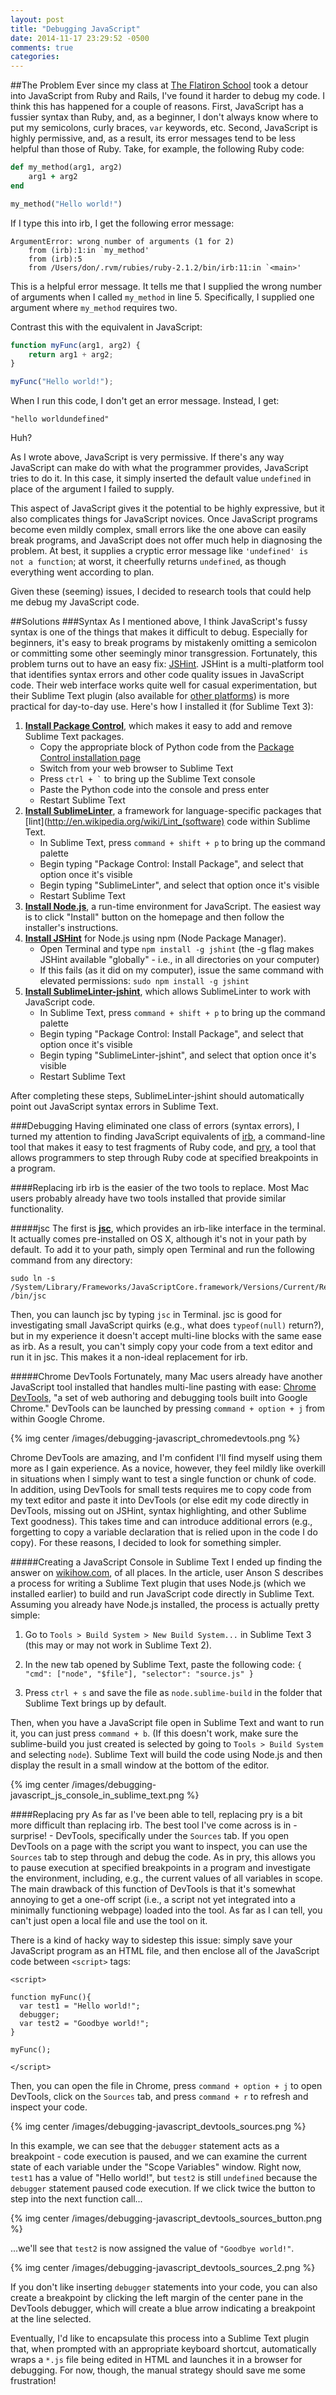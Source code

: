 ```yaml
---
layout: post
title: "Debugging JavaScript"
date: 2014-11-17 23:29:52 -0500
comments: true
categories: 
---
```

##The Problem
Ever since my class at [The Flatiron School](http://flatironschool.com/) took a detour into JavaScript from Ruby and Rails, I've found it harder to debug my code. I think this has happened for a couple of reasons. First, JavaScript has a fussier syntax than Ruby, and, as a beginner, I don't always know where to put my semicolons, curly braces, `var` keywords, etc. Second, JavaScript is highly permissive, and, as a result, its error messages tend to be less helpful than those of Ruby. Take, for example, the following Ruby code:

```ruby
def my_method(arg1, arg2)
	arg1 + arg2
end

my_method("Hello world!")
```

If I type this into irb, I get the following error message:
```
ArgumentError: wrong number of arguments (1 for 2)
	from (irb):1:in `my_method'
	from (irb):5
	from /Users/don/.rvm/rubies/ruby-2.1.2/bin/irb:11:in `<main>'
```
This is a helpful error message. It tells me that I supplied the wrong number of arguments when I called `my_method` in line 5. Specifically, I supplied one argument where `my_method` requires two.

Contrast this with the equivalent in JavaScript:
```JavaScript
function myFunc(arg1, arg2) {
	return arg1 + arg2;
}

myFunc("Hello world!");
```
When I run this code, I don't get an error message. Instead, I get:
```
"hello worldundefined"
```
Huh?

As I wrote above, JavaScript is very permissive. If there's any way JavaScript can make do with what the programmer provides, JavaScript tries to do it. In this case, it simply inserted the default value `undefined` in place of the argument I failed to supply.

This aspect of JavaScript gives it the potential to be highly expressive, but it also complicates things for JavaScript novices. Once JavaScript programs become even mildly complex, small errors like the one above can easily break programs, and JavaScript does not offer much help in diagnosing the problem. At best, it supplies a cryptic error message like `'undefined' is not a function`; at worst, it cheerfully returns `undefined`, as though everything went according to plan.

Given these (seeming) issues, I decided to research tools that could help me debug my JavaScript code.

##Solutions
###Syntax
As I mentioned above, I think JavaScript's fussy syntax is one of the things that makes it difficult to debug. Especially for beginners, it's easy to break programs by mistakenly omitting a semicolon or committing some other seemingly minor transgression. Fortunately, this problem turns out to have an easy fix: [JSHint](http://jshint.com/). JSHint is a multi-platform tool that identifies syntax errors and other code quality issues in JavaScript code. Their web interface works quite well for casual experimentation, but their Sublime Text plugin (also available for [other platforms](http://www.jshint.com/install/)) is more practical for day-to-day use. Here's how I installed it (for Sublime Text 3):

1. **[Install Package Control](https://sublime.wbond.net/installation)**, which makes it easy to add and remove Sublime Text packages.
    - Copy the appropriate block of Python code from the [Package Control installation page](https://sublime.wbond.net/installation)
    - Switch from your web browser to Sublime Text
    - Press <code>ctrl + `</code> to bring up the Sublime Text console
    - Paste the Python code into the console and press enter
    - Restart Sublime Text
2. **[Install SublimeLinter](http://sublimelinter.readthedocs.org/en/latest/installation.html)**, a framework for language-specific packages that [lint](http://en.wikipedia.org/wiki/Lint_(software) code within Sublime Text.
    - In Sublime Text, press `command + shift + p` to bring up the command palette
    - Begin typing "Package Control: Install Package", and select that option once it's visible
    - Begin typing "SublimeLinter", and select that option once it's visible
    - Restart Sublime Text
3. **[Install Node.js](http://nodejs.org/)**, a run-time environment for JavaScript. The easiest way is to click "Install" button on the homepage and then follow the installer's instructions.
4. **[Install JSHint](http://jshint.com/)** for Node.js using npm (Node Package Manager).
    - Open Terminal and type `npm install -g jshint` (the -g flag makes JSHint available "globally" - i.e., in all directories on your computer)
    - If this fails (as it did on my computer), issue the same command with elevated permissions: `sudo npm install -g jshint`
5. **[Install SublimeLinter-jshint](https://github.com/SublimeLinter/SublimeLinter-jshint)**, which allows SublimeLinter to work with JavaScript code.
    - In Sublime Text, press `command + shift + p` to bring up the command palette
    - Begin typing "Package Control: Install Package", and select that option once it's visible
    - Begin typing "SublimeLinter-jshint", and select that option once it's visible
    - Restart Sublime Text

After completing these steps, SublimeLinter-jshint should automatically point out JavaScript syntax errors in Sublime Text.

###Debugging
Having eliminated one class of errors (syntax errors), I turned my attention to finding JavaScript equivalents of [irb](http://en.wikipedia.org/wiki/Interactive_Ruby_Shell), a command-line tool that makes it easy to test fragments of Ruby code, and [pry](https://github.com/pry/pry/wiki), a tool that allows programmers to step through Ruby code at specified breakpoints in a program.

####Replacing irb
irb is the easier of the two tools to replace. Most Mac users probably already have two tools installed that provide similar functionality.

#####jsc
The first is **[jsc](https://trac.webkit.org/wiki/JSC)**, which provides an irb-like interface in the terminal. It actually comes pre-installed on OS X, although it's not in your path by default. To add it to your path, simply open Terminal and run the following command from any directory:
```
sudo ln -s /System/Library/Frameworks/JavaScriptCore.framework/Versions/Current/Resources/jsc /bin/jsc
```
Then, you can launch jsc by typing `jsc` in Terminal. jsc is good for investigating small JavaScript quirks (e.g., what does `typeof(null)` return?), but in my experience it doesn't accept multi-line blocks with the same ease as irb. As a result, you can't simply copy your code from a text editor and run it in jsc. This makes it a non-ideal replacement for irb.

#####Chrome DevTools
Fortunately, many Mac users already have another JavaScript tool installed that handles multi-line pasting with ease: [Chrome DevTools](https://developer.chrome.com/devtools), "a set of web authoring and debugging tools built into Google Chrome." DevTools can be launched by pressing `command + option + j` from within Google Chrome.

{% img center /images/debugging-javascript_chromedevtools.png %}

Chrome DevTools are amazing, and I'm confident I'll find myself using them more as I gain experience. As a novice, however, they feel mildly like overkill in situations when I simply want to test a single function or chunk of code. In addition, using DevTools for small tests requires me to copy code from my text editor and paste it into DevTools (or else edit my code directly in DevTools, missing out on JSHint, syntax highlighting, and other Sublime Text goodness). This takes time and can introduce additional errors (e.g., forgetting to copy a variable declaration that is relied upon in the code I do copy). For these reasons, I decided to look for something simpler.

#####Creating a JavaScript Console in Sublime Text
I ended up finding the answer on [wikihow.com](http://www.wikihow.com/Create-a-Javascript-Console-in-Sublime-Text), of all places. In the article, user Anson S describes a process for writing a Sublime Text plugin that uses Node.js (which we installed earlier) to build and run JavaScript code directly in Sublime Text. Assuming you already have Node.js installed, the process is actually pretty simple:

1. Go to `Tools > Build System > New Build System...` in Sublime Text 3 (this may or may not work in Sublime Text 2).

2. In the new tab opened by Sublime Text, paste the following code:
        ```
        {
        "cmd": ["node", "$file"],
        "selector": "source.js"
        }
        ```

3. Press `ctrl + s` and save the file as `node.sublime-build` in the folder that Sublime Text brings up by default.

Then, when you have a JavaScript file open in Sublime Text and want to run it, you can just press `command + b`. (If this doesn't work, make sure the sublime-build you just created is selected by going to `Tools > Build System` and selecting `node`). Sublime Text will build the code using Node.js and then display the result in a small window at the bottom of the editor.

{% img center /images/debugging-javascript_js_console_in_sublime_text.png %}

####Replacing pry
As far as I've been able to tell, replacing pry is a bit more difficult than replacing irb. The best tool I've come across is in - surprise! - DevTools, specifically under the `Sources` tab. If you open DevTools on a page with the script you want to inspect, you can use the `Sources` tab to step through and debug the code. As in pry, this allows you to pause execution at specified breakpoints in a program and investigate the environment, including, e.g., the current values of all variables in scope. The main drawback of this function of DevTools is that it's somewhat annoying to get a one-off script (i.e., a script not yet integrated into a minimally functioning webpage) loaded into the tool. As far as I can tell, you can't just open a local file and use the tool on it.

There is a kind of hacky way to sidestep this issue: simply save your JavaScript program as an HTML file, and then enclose all of the JavaScript code between `<script>` tags:

```
<script>

function myFunc(){
  var test1 = "Hello world!";
  debugger;
  var test2 = "Goodbye world!";
}

myFunc();

</script>
```
Then, you can open the file in Chrome, press `command + option + j` to open DevTools, click on the `Sources` tab, and press `command + r` to refresh and inspect your code.

{% img center /images/debugging-javascript_devtools_sources.png %}

In this example, we can see that the `debugger` statement acts as a breakpoint - code execution is paused, and we can examine the current state of each variable under the "Scope Variables" window. Right now, `test1` has a value of "Hello world!", but `test2` is still `undefined` because the `debugger` statement paused code execution. If we click twice the button to step into the next function call...

{% img center /images/debugging-javascript_devtools_sources_button.png %}

...we'll see that `test2` is now assigned the value of `"Goodbye world!"`.

{% img center /images/debugging-javascript_devtools_sources_2.png %}

If you don't like inserting `debugger` statements into your code, you can also create a breakpoint by clicking the left margin of the center pane in the DevTools debugger, which will create a blue arrow indicating a breakpoint at the line selected.

Eventually, I'd like to encapsulate this process into a Sublime Text plugin that, when prompted with an appropriate keyboard shortcut, automatically wraps a `*.js` file being edited in HTML and launches it in a browser for debugging. For now, though, the manual strategy should save me some frustration!